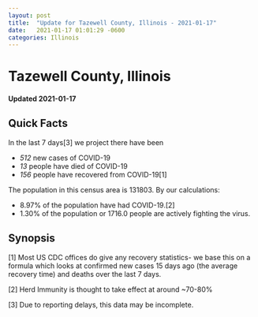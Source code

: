 ```yaml
---
layout: post
title:  "Update for Tazewell County, Illinois - 2021-01-17"
date:   2021-01-17 01:01:29 -0600
categories: Illinois
---
```


# Tazewell County, Illinois
#### Updated 2021-01-17

## Quick Facts

In the last 7 days[3] we project there have been
- *512* new cases of COVID-19
- *13* people have died of COVID-19
- *156* people have recovered from COVID-19[1]

The population in this census area is 131803. By our calculations:
- 8.97% of the population have had COVID-19.[2]
- 1.30% of the population or 1716.0 people are actively fighting the virus.

## Synopsis




[1] Most US CDC offices do give any recovery statistics- we base this on a formula which looks at confirmed new cases
15 days ago (the average recovery time) and deaths over the last 7 days.

[2] Herd Immunity is thought to take effect at around ~70-80%

[3] Due to reporting delays, this data may be incomplete.
 
    